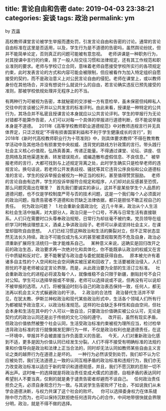title: 言论自由和告密
date: 2019-04-03 23:38:21
categories: 妄谈
tags: 政治
permalink: ym
---
by [齐谐](http://caute.net/about/)

高校教师课堂言论被学生举报而遭处罚，引发言论自由和告密的讨论。通常的言论自由标准在这里是否适用，以及，学生行为是不道德的告密吗，虽然舆论纷扰，但并不能简单论定，否则真正的问题可能被有意忽视。
 
老师讲课是一种职务行为，对其授课中言行的约束，除了一般人际交往习惯和法律规定，还有其工作规范和职业准则的要求。老师与学校订立合同，意味着老师自愿接受学校所实行的各项规定约束，此时发表言论的方式和内容可能会被限制，但应被看作为加入特定组织自愿接受的契约，而不是政治意义上对公民言论自由的侵犯。老师在课堂上，或以教师身份在其他场合，并没有想说什么就说什么的自由，若言论确实违反已预先接受的准则，那被学校依规处理并无程序上的不当。
<!--more-->

有两种行为可被视为告密，本就秘密的交涉被一方有意检举，虽未保密但纯粹私人交往中的言谈被公开并以公共发言的标准评判。由此来看，授课是一种特定的公共行为，其场合并不私密且授课言论本身就应以公共言论评判。学生的举报行为无论对错都不能算作告密，人们可以对每一个具体的举报进行道德判断，但不能说举报本身是不道德。
 
2011年《高等学校教师职业道德规范》中对教师违规言行并无具体界定，只泛泛规定“不得有损害国家利益和不利于学生健康成长的言行”，到2018年《新时代高校教师职业行为十项准则》中，则具体要求教师“不得在教育教学活动中及其他场合有损害党中央权威、违背党的路线方针政策的言行。带头践行社会主义核心价值观，弘扬真善美，传递正能量。不得通过课堂、论坛、讲座、信息网络及其他渠道发表、转发错误观点，或编造散布虚假信息、不良信息。”
 
被举报老师的言行，大都可找到与上述规定背离之处，此时学生确实只是检举老师的违规言论。换句话说，若老师公开发表歧视、骚扰等其它违背公序良俗和公众道德标准的言论，学生的投诉举报会被视为一种正当的权利，甚至值得赞赏鼓励。
 
老师的言论自由有边界，学生的投诉举报符合规定和程序，人们却对此反感甚至恐慌，那么问题究竟出在哪里？
 
首先我们要诚实的承认，这并不是某些学生个人品质的道德问题，也不仅是学校制度严苛与否的技术问题，这是一个我们每个人必须面对的政治问题，指责告密者不道德和处罚缺乏法律依据，都只是胆怯不敢正视自己的责任。
 
何为政治问题？
 
1.社会重新全面政治化
 
近几十年来，政治从个人生活和社会生活中抽离，对大部分人，政治只是一个口号，不再与日常生活有直接联系。人们只在需要时口头尊奉政治规矩，日常行为却丝毫不被约束。党员领导在组织学习时畅谈理想主义，酒桌上争讲政治段子。老师可以承诺坚持社会主义，在课堂却鼓吹自由思想。
 
人们已经习惯这种政治和生活的撕裂对立，但不正常状态显然无法长久持续。政治不可能仅成为名义的甚至被漠视取笑而不危及自身，政治必须重新扩展将生活统归一致才能维系自己。
 
某种意义来说，这确实是回归改开之前的政治生态，政治要求再一次绝对化和具体化，你不能既承认政治的权威又在言行中质疑和反对它，更不能奢望与政治虚与委蛇就能获得自由。
 
原本被允许有着诸多自主性的个人空间和社会空间确实被压紧和回收了，生活要被政治侵入，人们担忧的不是老师被设定言论界限，而是，从此政治要为全部的生活订立标准。
 
社会重新政治化的进程必将波及每个人，就像维稳不会只限于新疆，删贴封号不会只对公知。学生可以选择举报或不举报，老师可以选择说或不说，但再没有可以说却不被举报的选项。人们，将被强迫时刻与自己的政治表态保持一致，任何人，都无法再以机会主义方式躲避政治的干涉。
 
2.政治的合法性
 
政治替代生活并不罕见，在犹太教、伊斯兰神权政治和现代某些政治形式中，生活各个领域人们所有行为都被赋予政治意义，以政治标准规范。这样的社会缺乏多样性和自由空间，但社会本身和生活在其中的个人可以一致自洽，只要政治价值确实被公众认可，无论是契约式的政治认同还是出于传统的文化习俗的遵守。
 
改开前，虽然有现实矛盾，但政治价值依然被整个社会认同，生活受政治标准约束被视为理所应当，检讨检举违背政治标准的言行就像揭发犯罪行为一样，不仅是政治权利也是道德责任，在这一环境中，举报并不会被直接当作负面意义的告密。
 
今天，人们对重新政治化感到不适，更多是因为价值认同已经发生分裂。人们不得不接受有明确标准的法规约束和价值导向是政治和法律上正当合法的，同时却无法认同如教师某些自由主义言论之类的越界行为在道德上是坏的。
 
一种行为必然该受到处罚，我们却不认为它应被处罚，我们无法道德上一致的认同互相矛盾的政治标准和违规行为，我们亦无力改变政治标准以适应于新的常识和道德观感，并且，我们不愿沉默的忍耐一切不再出声。这时唯一的选择就是将政治责任变成犬儒式的道德，自相矛盾的表达同时希望别人不要当真，仅剩的就是勇于谴责告密者却避而不谈自己。
 
任何政治责任担负之先，必须自身观念行为一致。与其说学生告密败坏了社会，不如说我们从未学会道德决断，与权力共谋了这个社会的败坏。 
 
你可以选择委身权力在体系缝隙中尽力而为，也可以保持沉默拒绝任何违背内心的合作，中间地带很快就会界限分明，政治，就是不得不做的选择。